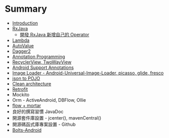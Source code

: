 # Summary

* [Introduction](README.md)
* [RxJava](RxJava.md)
   * [開發 RxJava 新增自己的 Operator](kai_fa_rxjava_xin_zeng_zi_ji_de_operator.md)
* [Lambda](lambda.md)
* [AutoValue](autovalue.md)
* [Dagger2](dagger2.md)
* [Annotation Programming](annotation_programming.md)
* [RecyclerView, TwoWayView](recyclerview_twowayview.md)
* [Android Support Annotations](android_support_annotations.md)
* [Image Loader - Android-Universal-Image-Loader, picasso, glide, fresco](image_loader_android-universal-image-loader,_picasso,_glide,_fresco.md)
* [json to POJO](json_to_pojo.md)
* [Clean architecture](clean_architecture.md)
* [Retrofit](retrofit.md)
* Mockito
* Orm - ActiveAndroid, DBFlow, Ollie
* [flow + mortar](flow_mortar.md)
* 良好的撰寫習慣 JavaDoc
* 開源套件庫設置 - jcenter(), mavenCentral()
* 開源碼函式庫專案設置 - Github
* [Bolts-Android](bolts-android.md)

